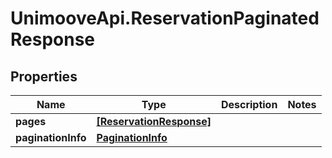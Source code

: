 # UnimooveApi.ReservationPaginatedResponse

## Properties
Name | Type | Description | Notes
------------ | ------------- | ------------- | -------------
**pages** | [**[ReservationResponse]**](ReservationResponse.md) |  | 
**paginationInfo** | [**PaginationInfo**](PaginationInfo.md) |  | 


